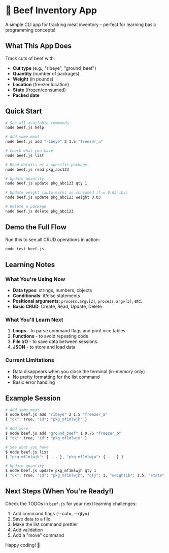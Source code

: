 # 🥩 Beef Inventory App

A simple CLI app for tracking meat inventory - perfect for learning basic programming concepts!

## What This App Does

Track cuts of beef with:

- **Cut type** (e.g., "ribeye", "ground_beef")
- **Quantity** (number of packages)
- **Weight** (in pounds)
- **Location** (freezer location)
- **State** (frozen/consumed)
- **Packed date**

## Quick Start

```bash
# See all available commands
node beef.js help

# Add some meat
node beef.js add "ribeye" 2 1.5 "freezer_a"

# Check what you have
node beef.js list

# Read details of a specific package
node beef.js read pkg_abc123

# Update quantity
node beef.js update pkg_abc123 qty 1

# Update weight (auto-marks as consumed if ≤ 0.05 lbs)
node beef.js update pkg_abc123 weight 0.03

# Delete a package
node beef.js delete pkg_abc123
```

## Demo the Full Flow

Run this to see all CRUD operations in action:

```bash
node test_beef.js
```

## Learning Notes

### What You're Using Now

- **Data types**: strings, numbers, objects
- **Conditionals**: if/else statements
- **Positional arguments**: `process.argv[2]`, `process.argv[3]`, etc.
- **Basic CRUD**: Create, Read, Update, Delete

### What You'll Learn Next

1. **Loops** - to parse command flags and print nice tables
2. **Functions** - to avoid repeating code
3. **File I/O** - to save data between sessions
4. **JSON** - to store and load data

### Current Limitations

- Data disappears when you close the terminal (in-memory only)
- No pretty formatting for the list command
- Basic error handling

## Example Session

```bash
# Add some meat
$ node beef.js add "ribeye" 2 1.5 "freezer_a"
{ "ok": true, "id": "pkg_mf1mlwjh" }

# Add more
$ node beef.js add "ground_beef" 1 0.75 "freezer_b"
{ "ok": true, "id": "pkg_mf1mlwja" }

# See what you have
$ node beef.js list
{ "pkg_mf1mlwjh": { ... }, "pkg_mf1mlwja": { ... } }

# Update quantity
$ node beef.js update pkg_mf1mlwjh qty 1
{ "ok": true, "id": "pkg_mf1mlwjh", "qty": 1, "weightLb": 1.5, "state": "frozen" }
```

## Next Steps (When You're Ready!)

Check the TODOs in `beef.js` for your next learning challenges:

1. Add command flags (--cut=, --qty=)
2. Save data to a file
3. Make the list command prettier
4. Add validation
5. Add a "move" command

Happy coding! 🚀
